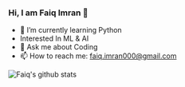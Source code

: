 ### Hi, I am Faiq Imran 👋



- 🌱 I’m currently learning Python
- Interested In ML & AI
- 💬 Ask me about Coding
- 📫 How to reach me: faiq.imran000@gmail.com

![Faiq's github stats](https://github-readme-stats.vercel.app/api?username=FaiqImran123)
